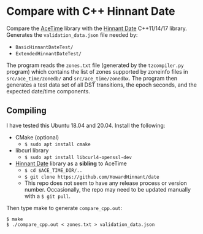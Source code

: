 # Compare with C++ Hinnant Date

Compare the [AceTime](https://github.com/bxparks/AceTime) library with the
[Hinnant Date](https://github.com/HowardHinnant/date) C++11/14/17 library.
Generates the `validation_data.json` file needed by:

* `BasicHinnantDateTest/`
* `ExtendedHinnantDateTest/`

The program reads the `zones.txt` file (generated by the `tzcompiler.py`
program) which contains the list of zones supported by zoneinfo files in
`src/ace_time/zonedb/` and `src/ace_time/zonedbx`. The program then generates a
test data set of all DST transitions, the epoch seconds, and the expected
date/time components.

## Compiling

I have tested this Ubuntu 18.04 and 20.04. Install the following:

* CMake (optional)
    * `$ sudo apt install cmake`
* libcurl library
    * `$ sudo apt install libcurl4-openssl-dev`
* [Hinnant Date](https://github.com/HowardHinnant/date) library as a
    **sibling** to AceTime
    * `$ cd $ACE_TIME_DIR/..`
    * `$ git clone https://github.com/HowardHinnant/date`
    * This repo does not seem to have any release process or version number.
      Occasionally, the repo may need to be updated manually with a `$ git
      pull`.

Then type make to generate `compare_cpp.out`:
```
$ make
$ ./compare_cpp.out < zones.txt > validation_data.json
```
